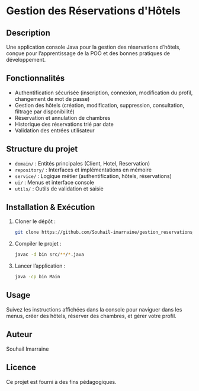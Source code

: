 # Gestion des Réservations d'Hôtels

## Description

Une application console Java pour la gestion des réservations d’hôtels, conçue pour l’apprentissage de la POO et des
bonnes pratiques de développement.

## Fonctionnalités

- Authentification sécurisée (inscription, connexion, modification du profil, changement de mot de passe)
- Gestion des hôtels (création, modification, suppression, consultation, filtrage par disponibilité)
- Réservation et annulation de chambres
- Historique des réservations trié par date
- Validation des entrées utilisateur

## Structure du projet

- `domain/` : Entités principales (Client, Hotel, Reservation)
- `repository/` : Interfaces et implémentations en mémoire
- `service/` : Logique métier (authentification, hôtels, réservations)
- `ui/` : Menus et interface console
- `utils/` : Outils de validation et saisie

## Installation & Exécution

1. Cloner le dépôt :
   ```bash
   git clone https://github.com/Souhail-imarraine/gestion_reservations_hotels.git
   ```
2. Compiler le projet :
   ```bash
   javac -d bin src/**/*.java
   ```
3. Lancer l’application :
   ```bash
   java -cp bin Main
   ```

## Usage

Suivez les instructions affichées dans la console pour naviguer dans les menus, créer des hôtels, réserver des chambres,
et gérer votre profil.

## Auteur

Souhail Imarraine

## Licence

Ce projet est fourni à des fins pédagogiques.